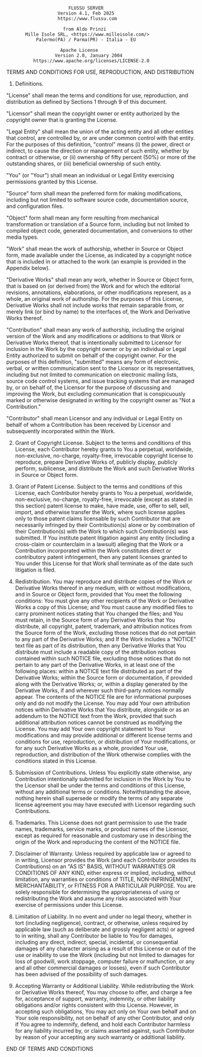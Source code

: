 
                           FLUSSU SERVER
                       Version 4.1, Feb 2025
                       https://www.flussu.com

                         from Aldo Prinzi 
           Mille Isole SRL, <https://www.milleisole.com/>
               Palermo(PA) / Parma(PR) - Italia - EU
 
                        Apache License
                      Version 2.0, January 2004
              https://www.apache.org/licenses/LICENSE-2.0

TERMS AND CONDITIONS FOR USE, REPRODUCTION, AND DISTRIBUTION

1. Definitions.

  "License" shall mean the terms and conditions for use, reproduction, and distribution
  as defined by Sections 1 through 9 of this document.

  "Licensor" shall mean the copyright owner or entity authorized by the copyright owner 
  that is granting the License.

  "Legal Entity" shall mean the union of the acting entity and all other entities that 
  control, are controlled by, or are under common control with that entity. For the purposes 
  of this definition, "control" means (i) the power, direct or indirect, to cause the 
  direction or management of such entity, whether by contract or otherwise, or (ii) ownership 
  of fifty percent (50%) or more of the outstanding shares, or (iii) beneficial ownership of 
  such entity.

  "You" (or "Your") shall mean an individual or Legal Entity exercising permissions granted 
  by this License.

  "Source" form shall mean the preferred form for making modifications, including but not 
  limited to software source code, documentation source, and configuration files.

  "Object" form shall mean any form resulting from mechanical transformation or translation 
  of a Source form, including but not limited to compiled object code, generated documentation, 
  and conversions to other media types.

  "Work" shall mean the work of authorship, whether in Source or Object form, made available 
  under the License, as indicated by a copyright notice that is included in or attached to the 
  work (an example is provided in the Appendix below).

  "Derivative Works" shall mean any work, whether in Source or Object form, that is based on 
  (or derived from) the Work and for which the editorial revisions, annotations, elaborations, 
  or other modifications represent, as a whole, an original work of authorship. For the 
  purposes of this License, Derivative Works shall not include works that remain separable from, 
  or merely link (or bind by name) to the interfaces of, the Work and Derivative Works thereof.

  "Contribution" shall mean any work of authorship, including the original version of the Work 
  and any modifications or additions to that Work or Derivative Works thereof, that is 
  intentionally submitted to Licensor for inclusion in the Work by the copyright owner or by an 
  individual or Legal Entity authorized to submit on behalf of the copyright owner. For the 
  purposes of this definition, "submitted" means any form of electronic, verbal, or written 
  communication sent to the Licensor or its representatives, including but not limited to 
  communication on electronic mailing lists, source code control systems, and issue tracking 
  systems that are managed by, or on behalf of, the Licensor for the purpose of discussing and 
  improving the Work, but excluding communication that is conspicuously marked or otherwise 
  designated in writing by the copyright owner as "Not a Contribution."

  "Contributor" shall mean Licensor and any individual or Legal Entity on behalf of whom a 
  Contribution has been received by Licensor and subsequently incorporated within the Work.

2. Grant of Copyright License. Subject to the terms and conditions of this License, each 
  Contributor hereby grants to You a perpetual, worldwide, non-exclusive, no-charge, royalty-free,
  irrevocable copyright license to reproduce, prepare Derivative Works of, publicly display, 
  publicly perform, sublicense, and distribute the Work and such Derivative Works in Source or 
  Object form.

3. Grant of Patent License. Subject to the terms and conditions of this License, each Contributor 
  hereby grants to You a perpetual, worldwide, non-exclusive, no-charge, royalty-free, irrevocable 
  (except as stated in this section) patent license to make, have made, use, offer to sell, sell, 
  import, and otherwise transfer the Work, where such license applies only to those patent claims 
  licensable by such Contributor that are necessarily infringed by their Contribution(s) alone or
  by combination of their Contribution(s) with the Work to which such Contribution(s) was submitted. 
  If You institute patent litigation against any entity (including a cross-claim or counterclaim in 
  a lawsuit) alleging that the Work or a Contribution incorporated within the Work constitutes 
  direct or contributory patent infringement, then any patent licenses granted to You under this 
  License for that Work shall terminate as of the date such litigation is filed.

4. Redistribution. You may reproduce and distribute copies of the Work or Derivative Works thereof
  in any medium, with or without modifications, and in Source or Object form, provided that You 
  meet the following conditions:
  You must give any other recipients of the Work or Derivative Works a copy of this License; and
  You must cause any modified files to carry prominent notices stating that You changed the files; 
  and You must retain, in the Source form of any Derivative Works that You distribute, all 
  copyright, patent, trademark, and attribution notices from the Source form of the Work, excluding 
  those notices that do not pertain to any part of the Derivative Works; and If the Work includes a
  "NOTICE" text file as part of its distribution, then any Derivative Works that You distribute must
  include a readable copy of the attribution notices contained within such NOTICE file, excluding 
  those notices that do not pertain to any part of the Derivative Works, in at least one of the 
  following places: within a NOTICE text file distributed as part of the Derivative Works; within 
  the Source form or documentation, if provided along with the Derivative Works; or, within a display 
  generated by the Derivative Works, if and wherever such third-party notices normally appear. The 
  contents of the NOTICE file are for informational purposes only and do not modify the License. 
  You may add Your own attribution notices within Derivative Works that You distribute, alongside or
  as an addendum to the NOTICE text from the Work, provided that such additional attribution notices 
  cannot be construed as modifying the License. You may add Your own copyright statement to Your 
  modifications and may provide additional or different license terms and conditions for use, 
  reproduction, or distribution of Your modifications, or for any such Derivative Works as a whole, 
  provided Your use, reproduction, and distribution of the Work otherwise complies with the 
  conditions stated in this License.

5. Submission of Contributions. Unless You explicitly state otherwise, any Contribution intentionally 
  submitted for inclusion in the Work by You to the Licensor shall be under the terms and conditions 
  of this License, without any additional terms or conditions. Notwithstanding the above, nothing 
  herein shall supersede or modify the terms of any separate license agreement you may have executed 
  with Licensor regarding such Contributions.

6. Trademarks. This License does not grant permission to use the trade names, trademarks, service 
  marks, or product names of the Licensor, except as required for reasonable and customary use in 
  describing the origin of the Work and reproducing the content of the NOTICE file.

7. Disclaimer of Warranty. Unless required by applicable law or agreed to in writing, Licensor provides
  the Work (and each Contributor provides its Contributions) on an "AS IS" BASIS, WITHOUT WARRANTIES OR 
  CONDITIONS OF ANY KIND, either express or implied, including, without limitation, any warranties or 
  conditions of TITLE, NON-INFRINGEMENT, MERCHANTABILITY, or FITNESS FOR A PARTICULAR PURPOSE. You are 
  solely responsible for determining the appropriateness of using or redistributing the Work and assume 
  any risks associated with Your exercise of permissions under this License.

8. Limitation of Liability. In no event and under no legal theory, whether in tort (including 
  negligence), contract, or otherwise, unless required by applicable law (such as deliberate and grossly 
  negligent acts) or agreed to in writing, shall any Contributor be liable to You for damages, including 
  any direct, indirect, special, incidental, or consequential damages of any character arising as a 
  result of this License or out of the use or inability to use the Work (including but not limited to 
  damages for loss of goodwill, work stoppage, computer failure or malfunction, or any and all other 
  commercial damages or losses), even if such Contributor has been advised of the possibility of such
  damages.

9. Accepting Warranty or Additional Liability. While redistributing the Work or Derivative Works thereof, 
  You may choose to offer, and charge a fee for, acceptance of support, warranty, indemnity, or other 
  liability obligations and/or rights consistent with this License. However, in accepting such obligations, 
  You may act only on Your own behalf and on Your sole responsibility, not on behalf of any other 
  Contributor, and only if You agree to indemnify, defend, and hold each Contributor harmless for any 
  liability incurred by, or claims asserted against, such Contributor by reason of your accepting any 
  such warranty or additional liability.

END OF TERMS AND CONDITIONS
